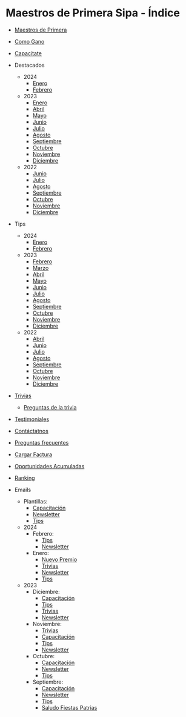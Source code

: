 # Maestros de Primera Sipa - Índice

- [Maestros de Primera](https://dipaolalatina.github.io/WebSite-Codelpa-MaestrosDP/maestros-de-primera/)

- [Como Gano](https://dipaolalatina.github.io/WebSite-Codelpa-MaestrosDP/como-gano/)

- [Capacítate](https://dipaolalatina.github.io/WebSite-Codelpa-MaestrosDP/capacitate/)

- Destacados
    - 2024
        - [Enero](https://dipaolalatina.github.io/WebSite-Codelpa-MaestrosDP/destacados/2024/enero.html)
        - [Febrero](https://dipaolalatina.github.io/WebSite-Codelpa-MaestrosDP/destacados/2024/febrero.html)
    - 2023
        - [Enero](https://dipaolalatina.github.io/WebSite-Codelpa-MaestrosDP/destacados/2023/enero.html)
        - [Abril](https://dipaolalatina.github.io/WebSite-Codelpa-MaestrosDP/destacados/2023/abril.html)
        - [Mayo](https://dipaolalatina.github.io/WebSite-Codelpa-MaestrosDP/destacados/2023/mayo.html)
        - [Junio](https://dipaolalatina.github.io/WebSite-Codelpa-MaestrosDP/destacados/2023/junio.html)
        - [Julio](https://dipaolalatina.github.io/WebSite-Codelpa-MaestrosDP/destacados/2023/julio.html)
        - [Agosto](https://dipaolalatina.github.io/WebSite-Codelpa-MaestrosDP/destacados/2023/agosto.html)
        - [Septiembre](https://dipaolalatina.github.io/WebSite-Codelpa-MaestrosDP/destacados/2023/septiembre.html)
        - [Octubre](https://dipaolalatina.github.io/WebSite-Codelpa-MaestrosDP/destacados/2023/octubre.html)
        - [Noviembre](https://dipaolalatina.github.io/WebSite-Codelpa-MaestrosDP/destacados/2023/noviembre.html)
        - [Diciembre](https://dipaolalatina.github.io/WebSite-Codelpa-MaestrosDP/destacados/2023/diciembre.html)
    - 2022
        - [Junio](https://dipaolalatina.github.io/WebSite-Codelpa-MaestrosDP/destacados/junio.html)
        - [Julio](https://dipaolalatina.github.io/WebSite-Codelpa-MaestrosDP/destacados/julio.html)
        - [Agosto](https://dipaolalatina.github.io/WebSite-Codelpa-MaestrosDP/destacados/agosto.html)
        - [Septiembre](https://dipaolalatina.github.io/WebSite-Codelpa-MaestrosDP/destacados/septiembre.html)
        - [Octubre](https://dipaolalatina.github.io/WebSite-Codelpa-MaestrosDP/destacados/octubre.html)
        - [Noviembre](https://dipaolalatina.github.io/WebSite-Codelpa-MaestrosDP/destacados/noviembre.html)
        - [Diciembre](https://dipaolalatina.github.io/WebSite-Codelpa-MaestrosDP/destacados/diciembre.html)

- Tips
    - 2024
        - [Enero](https://dipaolalatina.github.io/WebSite-Codelpa-MaestrosDP/tips/2024/enero.html)
        - [Febrero](https://dipaolalatina.github.io/WebSite-Codelpa-MaestrosDP/tips/2024/febrero.html)
    - 2023
        - [Febrero](https://dipaolalatina.github.io/WebSite-Codelpa-MaestrosDP/tips/2023/febrero.html)
        - [Marzo](https://dipaolalatina.github.io/WebSite-Codelpa-MaestrosDP/tips/2023/marzo.html)
        - [Abril](https://dipaolalatina.github.io/WebSite-Codelpa-MaestrosDP/tips/2023/abril.html)
        - [Mayo](https://dipaolalatina.github.io/WebSite-Codelpa-MaestrosDP/tips/2023/mayo.html)
        - [Junio](https://dipaolalatina.github.io/WebSite-Codelpa-MaestrosDP/tips/2023/junio.html)
        - [Julio](https://dipaolalatina.github.io/WebSite-Codelpa-MaestrosDP/tips/2023/julio.html)
        - [Agosto](https://dipaolalatina.github.io/WebSite-Codelpa-MaestrosDP/tips/2023/agosto.html)
        - [Septiembre](https://dipaolalatina.github.io/WebSite-Codelpa-MaestrosDP/tips/2023/septiembre.html)
        - [Octubre](https://dipaolalatina.github.io/WebSite-Codelpa-MaestrosDP/tips/2023/octubre.html)
        - [Noviembre](https://dipaolalatina.github.io/WebSite-Codelpa-MaestrosDP/tips/2023/noviembre.html)
        - [Diciembre](https://dipaolalatina.github.io/WebSite-Codelpa-MaestrosDP/tips/2023/diciembre.html)
    - 2022
        - [Abril](https://dipaolalatina.github.io/WebSite-Codelpa-MaestrosDP/tips/2022/abril.html)
        - [Junio](https://dipaolalatina.github.io/WebSite-Codelpa-MaestrosDP/tips/2022/junio.html)
        - [Julio](https://dipaolalatina.github.io/WebSite-Codelpa-MaestrosDP/tips/2022/julio.html)
        - [Agosto](https://dipaolalatina.github.io/WebSite-Codelpa-MaestrosDP/tips/2022/agosto.html)
        - [Septiembre](https://dipaolalatina.github.io/WebSite-Codelpa-MaestrosDP/tips/2022/septiembre.html)
        - [Octubre](https://dipaolalatina.github.io/WebSite-Codelpa-MaestrosDP/tips/2022/octubre.html)
        - [Noviembre](https://dipaolalatina.github.io/WebSite-Codelpa-MaestrosDP/tips/2022/noviembre.html)
        - [Diciembre](https://dipaolalatina.github.io/WebSite-Codelpa-MaestrosDP/tips/2022/diciembre.html)

- [Trivias](https://dipaolalatina.github.io/WebSite-Codelpa-MaestrosDP/trivias/)
    - [Preguntas de la trivia](https://dipaolalatina.github.io/WebSite-Codelpa-MaestrosDP/trivias/preguntas.html)

- [Testimoniales](https://dipaolalatina.github.io/WebSite-Codelpa-MaestrosDP/testimoniales)

- [Contáctatnos](https://dipaolalatina.github.io/WebSite-Codelpa-MaestrosDP/contactanos/)

- [Preguntas frecuentes](https://dipaolalatina.github.io/WebSite-Codelpa-MaestrosDP/preguntas-frecuentes/)

- [Cargar Factura](https://dipaolalatina.github.io/WebSite-Codelpa-MaestrosDP/factura/)

- [Oportunidades Acumuladas](https://dipaolalatina.github.io/WebSite-Codelpa-MaestrosDP/oportunidades-acumuladas/)

- [Ranking](https://dipaolalatina.github.io/WebSite-Codelpa-MaestrosDP/ranking/)

- Emails
    - Plantillas:
        - [Capacitación](https://dipaolalatina.github.io/WebSite-Codelpa-MaestrosDP/emails/plantillas/capacitacion.html)
        - [Newsletter](https://dipaolalatina.github.io/WebSite-Codelpa-MaestrosDP/emails/plantillas/newsletter.html)
        - [Tips](https://dipaolalatina.github.io/WebSite-Codelpa-MaestrosDP/emails/plantillas/tips.html)
    - 2024
        - Febrero:
            - [Tips](https://dipaolalatina.github.io/WebSite-Codelpa-MaestrosDP/emails/2024/02_febrero/01_tips/index.html)
            - [Newsletter](https://dipaolalatina.github.io/WebSite-Codelpa-MaestrosDP/emails/2024/02_febrero/03_newsletter/index.html)
        - Enero:
            - [Nuevo Premio](https://dipaolalatina.github.io/WebSite-Codelpa-MaestrosDP/emails/2024/01_enero/01_nuevoPremio/index.html)
            - [Trivias](https://dipaolalatina.github.io/WebSite-Codelpa-MaestrosDP/emails/2024/01_enero/02_trivias/index.html)
            - [Newsletter](https://dipaolalatina.github.io/WebSite-Codelpa-MaestrosDP/emails/2024/01_enero/03_newsletter/index.html)
            - [Tips](https://dipaolalatina.github.io/WebSite-Codelpa-MaestrosDP/emails/2024/01_enero/04_tips/index.html)
    - 2023
        - Diciembre:
            - [Capacitación](https://dipaolalatina.github.io/WebSite-Codelpa-MaestrosDP/emails/2023/12_diciembre/01_capacitacion/index.html)
            - [Tips](https://dipaolalatina.github.io/WebSite-Codelpa-MaestrosDP/emails/2023/12_diciembre/02_tips/index.html)
            - [Trivias](https://dipaolalatina.github.io/WebSite-Codelpa-MaestrosDP/emails/2023/12_diciembre/03_trivias/index.html)
            - [Newsletter](https://dipaolalatina.github.io/WebSite-Codelpa-MaestrosDP/emails/2023/12_diciembre/04_newsletter/index.html)
        - Noviembre:
            - [Trivias](https://dipaolalatina.github.io/WebSite-Codelpa-MaestrosDP/emails/2023/11_noviembre/01_trivias/index.html)
            - [Capacitación](https://dipaolalatina.github.io/WebSite-Codelpa-MaestrosDP/emails/2023/11_noviembre/02_capacitacion/index.html)
            - [Tips](https://dipaolalatina.github.io/WebSite-Codelpa-MaestrosDP/emails/2023/11_noviembre/03_tips/index.html)
            - [Newsletter](https://dipaolalatina.github.io/WebSite-Codelpa-MaestrosDP/emails/2023/11_noviembre/04_newsletter/index.html)
        - Octubre:
            - [Capacitación](https://dipaolalatina.github.io/WebSite-Codelpa-MaestrosDP/emails/2023/10_octubre/02_capacitacion/index.html)
            - [Newsletter](https://dipaolalatina.github.io/WebSite-Codelpa-MaestrosDP/emails/2023/10_octubre/01_newsletter/index.html)
            - [Tips](https://dipaolalatina.github.io/WebSite-Codelpa-MaestrosDP/emails/2023/10_octubre/03_tips/index.html)
        - Septiembre:
            - [Capacitación](https://dipaolalatina.github.io/WebSite-Codelpa-MaestrosDP/emails/2023/09_septiembre/02_capacitacion/index.html)
            - [Newsletter](https://dipaolalatina.github.io/WebSite-Codelpa-MaestrosDP/emails/2023/09_septiembre/01_newsletter/index.html)
            - [Tips](https://dipaolalatina.github.io/WebSite-Codelpa-MaestrosDP/emails/2023/09_septiembre/03_tips/index.html)
            - [Saludo Fiestas Patrias](https://dipaolalatina.github.io/WebSite-Codelpa-MaestrosDP/emails/2023/09_septiembre/04_saludo-fiestas/index.html)      
